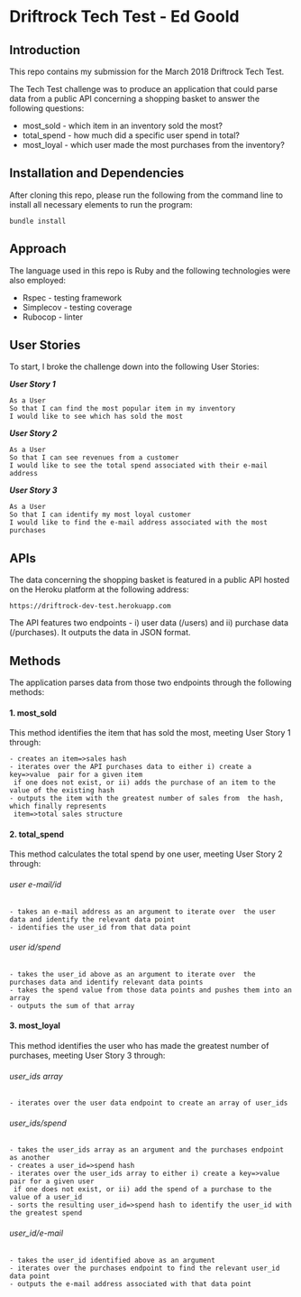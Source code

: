 # **Driftrock Tech Test - Ed Goold**

## **Introduction**

This repo contains my submission for the March 2018 Driftrock Tech Test.

The Tech Test challenge was to produce an application that could parse data from a public API concerning a shopping basket to answer the following questions:

- most_sold - which item in an inventory sold the most?
- total_spend - how much did a specific user spend in total?
- most_loyal - which user made the most purchases from the inventory?

## **Installation and Dependencies**

After cloning this repo, please run the following from the command line to install all necessary elements to run the program:

```
bundle install
```

## **Approach**

The language used in this repo is Ruby and the following technologies were also employed:

- Rspec - testing framework
- Simplecov - testing coverage
- Rubocop - linter

## **User Stories**

To start, I broke the challenge down into the following User Stories:

_**User Story 1**_

```
As a User
So that I can find the most popular item in my inventory
I would like to see which has sold the most
```

_**User Story 2**_

```
As a User
So that I can see revenues from a customer
I would like to see the total spend associated with their e-mail address 
```

_**User Story 3**_

```
As a User
So that I can identify my most loyal customer
I would like to find the e-mail address associated with the most purchases
```

## **APIs**

The data concerning the shopping basket is featured in a public API hosted on the Heroku platform at the following address:

```
https://driftrock-dev-test.herokuapp.com 
```

The API features two endpoints - i) user data (/users) and ii) purchase data (/purchases).  It outputs the data in JSON format.

## **Methods**

The application parses data from those two endpoints through the following methods:

#### **1. most_sold**

This method identifies the item that has sold the most, meeting User Story 1 through:

```
- creates an item=>sales hash
- iterates over the API purchases data to either i) create a key=>value  pair for a given item
 if one does not exist, or ii) adds the purchase of an item to the value of the existing hash
- outputs the item with the greatest number of sales from  the hash, which finally represents
 item=>total sales structure
```

#### **2. total_spend**

This method calculates the total spend by one user, meeting User Story 2 through:

###### user e-mail/id

```
- takes an e-mail address as an argument to iterate over  the user data and identify the relevant data point
- identifies the user_id from that data point 
```

###### user id/spend

```
- takes the user_id above as an argument to iterate over  the purchases data and identify relevant data points
- takes the spend value from those data points and pushes them into an array
- outputs the sum of that array
```

#### **3. most_loyal**

This method identifies the user who has made the greatest number of purchases, meeting User Story 3 through:

###### user_ids array

```
- iterates over the user data endpoint to create an array of user_ids
```

###### user_ids/spend

```
- takes the user_ids array as an argument and the purchases endpoint as another
- creates a user_id=>spend hash 
- iterates over the user_ids array to either i) create a key=>value pair for a given user
 if one does not exist, or ii) add the spend of a purchase to the value of a user_id
- sorts the resulting user_id=>spend hash to identify the user_id with the greatest spend 
```

###### user_id/e-mail

```
- takes the user_id identified above as an argument
- iterates over the purchases endpoint to find the relevant user_id data point 
- outputs the e-mail address associated with that data point

```



